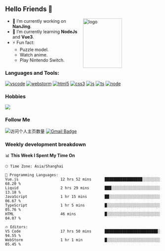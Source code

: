 ## Hello Friends 👋

<img src="https://github-readme-stats.vercel.app/api?username=Eugeniocode&show_icons=true&theme=vue" alt="logo" height="160" align="right" width="50%" />

- 🔭 I’m currently working on **NanJing**.
- 🌱 I’m currently learning **NodeJs** and **Vue3**.
- ⚡ Fun fact: 
  - Puzzle model.
  - Watch anime.
  - Play Nintendo Switch.



### Languages and Tools:

[![vscode](https://img.shields.io/badge/Visual%20Studio%20Code-blue?style=flat-square&logo=visualstudiocode&logoColor=ffffff)]()
[![webstorm](https://img.shields.io/badge/webstorm-528DD7?style=flat-square&logo=webstorm&logoColor=#ffffff)]()
[![html5](https://img.shields.io/badge/-HTML5-F16528?style=flat-square&logo=html5&logoColor=ffffff)]()
[![css3](https://img.shields.io/badge/-CSS3-3699D5?style=flat-square&logo=css3&logoColor=ffffff)]()
[![js](https://img.shields.io/badge/-Javascript-F0DA50?style=flat-square&logo=javascript&logoColor=ffffff)]()
[![ts](https://img.shields.io/badge/-Typescript-083061?style=flat-square&logo=typescript&logoColor=ffffff)]()
[![node](https://img.shields.io/badge/-Node.js-80BD00?style=flat-square&logo=nodedotjs&logoColor=ffffff)]()


### Hobbies

![](https://img.shields.io/badge/-Nintendo%20Switch-e60012?style=flat-square&logo=nintendo%20switch&logoColor=ffffff)

### Follow Me
![访问个人主页数量](https://komarev.com/ghpvc/?username=Eugeniocode&color=blue)
[![Gmail Badge](https://img.shields.io/badge/mail-eugeniocode@yeah.net-blue?style=flat&logo=Gmail&logoColor=white&link=mailto:eugeniocode@yeah.net)](mailto:eugeniocode@yeah.net)


### Weekly development breakdown
<!--START_SECTION:waka-->
📊 **This Week I Spent My Time On** 

```text
🕑︎ Time Zone: Asia/Shanghai

💬 Programming Languages: 
Vue.js                   12 hrs 52 mins      █████████████████░░░░░░░░   68.20 % 
Liquid                   2 hrs 29 mins       ███░░░░░░░░░░░░░░░░░░░░░░   13.18 % 
JavaScript               1 hr 15 mins        ██░░░░░░░░░░░░░░░░░░░░░░░   06.67 % 
TypeScript               1 hr 5 mins         █░░░░░░░░░░░░░░░░░░░░░░░░   05.76 % 
HTML                     46 mins             █░░░░░░░░░░░░░░░░░░░░░░░░   04.07 % 

🔥 Editors: 
VS Code                  17 hrs 50 mins      ████████████████████████░   94.55 % 
WebStorm                 1 hr 1 min          █░░░░░░░░░░░░░░░░░░░░░░░░   05.45 % 
```


<!--END_SECTION:waka-->

